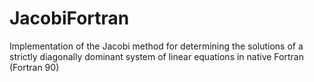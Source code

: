 # JacobiFortran
Implementation of the Jacobi method for determining the solutions of a strictly diagonally dominant system of linear equations in native Fortran (Fortran 90)
